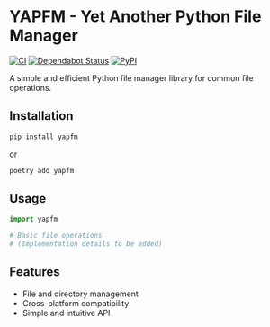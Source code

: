 # YAPFM - Yet Another Python File Manager

[![CI](https://github.com/mawuva/yapfm/actions/workflows/ci.yml/badge.svg)](https://github.com/mawuva/yapfm/actions/workflows/ci.yml)
[![Dependabot Status](https://api.dependabot.com/badges/status?host=github&repo=mawuva/yapfm)](https://github.com/mawuva/yapfm/network/updates)
[![PyPI](https://img.shields.io/pypi/v/<PACKAGE_NAME>.svg)](https://pypi.org/project/<PACKAGE_NAME>/)

A simple and efficient Python file manager library for common file operations.

## Installation

```bash
pip install yapfm
```

or 

```bash
poetry add yapfm
```

## Usage

```python
import yapfm

# Basic file operations
# (Implementation details to be added)
```

## Features

- File and directory management
- Cross-platform compatibility
- Simple and intuitive API

